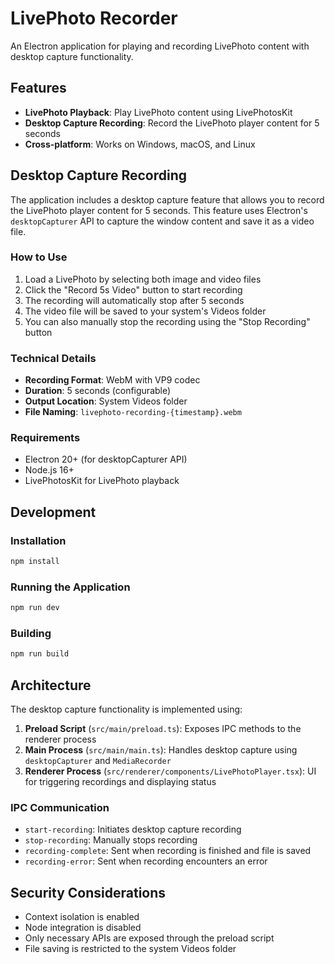# LivePhoto Recorder

An Electron application for playing and recording LivePhoto content with desktop capture functionality.

## Features

- **LivePhoto Playback**: Play LivePhoto content using LivePhotosKit
- **Desktop Capture Recording**: Record the LivePhoto player content for 5 seconds
- **Cross-platform**: Works on Windows, macOS, and Linux

## Desktop Capture Recording

The application includes a desktop capture feature that allows you to record the LivePhoto player content for 5 seconds. This feature uses Electron's `desktopCapturer` API to capture the window content and save it as a video file.

### How to Use

1. Load a LivePhoto by selecting both image and video files
2. Click the "Record 5s Video" button to start recording
3. The recording will automatically stop after 5 seconds
4. The video file will be saved to your system's Videos folder
5. You can also manually stop the recording using the "Stop Recording" button

### Technical Details

- **Recording Format**: WebM with VP9 codec
- **Duration**: 5 seconds (configurable)
- **Output Location**: System Videos folder
- **File Naming**: `livephoto-recording-{timestamp}.webm`

### Requirements

- Electron 20+ (for desktopCapturer API)
- Node.js 16+
- LivePhotosKit for LivePhoto playback

## Development

### Installation

```bash
npm install
```

### Running the Application

```bash
npm run dev
```

### Building

```bash
npm run build
```

## Architecture

The desktop capture functionality is implemented using:

1. **Preload Script** (`src/main/preload.ts`): Exposes IPC methods to the renderer process
2. **Main Process** (`src/main/main.ts`): Handles desktop capture using `desktopCapturer` and `MediaRecorder`
3. **Renderer Process** (`src/renderer/components/LivePhotoPlayer.tsx`): UI for triggering recordings and displaying status

### IPC Communication

- `start-recording`: Initiates desktop capture recording
- `stop-recording`: Manually stops recording
- `recording-complete`: Sent when recording is finished and file is saved
- `recording-error`: Sent when recording encounters an error

## Security Considerations

- Context isolation is enabled
- Node integration is disabled
- Only necessary APIs are exposed through the preload script
- File saving is restricted to the system Videos folder